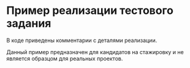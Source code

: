 # Пример реализации тестового задания

В коде приведены комментарии с деталями реализации.

Данный пример предназначен для кандидатов на стажировку и не является образцом для реальных проектов.
